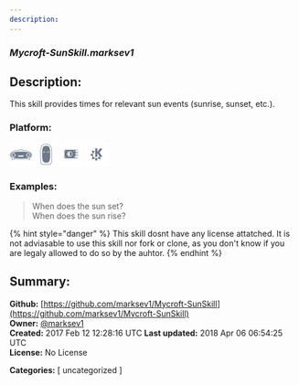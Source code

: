 ```yaml
---
description: 
---
```


### _Mycroft-SunSkill.marksev1_  
## Description:  
This skill provides times for relevant sun events (sunrise, sunset, etc.).  
  
  
### Platform:  
 ![Mark I](../.gitbook/assets/mark-1-icon.png)  ![Mark II](../.gitbook/assets/mark-2-icon.png)  ![Picroft](../.gitbook/assets/picroft-icon.png)  ![plasmoid](../.gitbook/assets/kde.png)   
### Examples:  
> When does the sun set?  
> When does the sun rise?  
  
{% hint style="danger" %}
This skill dosnt have any license attatched. It is not adviasable to use this skill nor fork or clone, as you don't know if you are legaly allowed to do so by the auhtor.
{% endhint %}
  
## Summary:  
**Github:** [https://github.com/marksev1/Mycroft-SunSkill](https://github.com/marksev1/Mycroft-SunSkill)  
**Owner:** [@marksev1](https://github.com/marksev1)  
**Created:** 2017 Feb 12 12:28:16 UTC  **Last updated:** 2018 Apr 06 06:54:25 UTC  
**License:** No License  
  
**Categories:** [ uncategorized ]   
